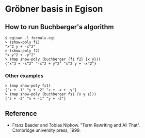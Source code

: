 # Gröbner basis in Egison

## How to run Buchberger's algorithm
```
$ egison -l formula.egi
> (show-poly f1)
"x^2 y + -x^2"
> (show-poly f2)
"x y^2 + -y^2"
> (map show-poly (buchberger {f1 f2} {x y}))
{"x^3 + -x^2" "-x^2 + y^2" "x^2 y + -x^2"}
```

### Other examples
```
> (map show-poly fs1)
{"x + -1" "y + -2" "z + -x + -y"}
> (map show-poly (buchberger fs1 {x y z}))
{"z + -3" "x + -1" "y + -2"}
```

## Reference
* Franz Baader and Tobias Nipkow. "Term Rewriting and All That". Cambridge university press, 1999.
